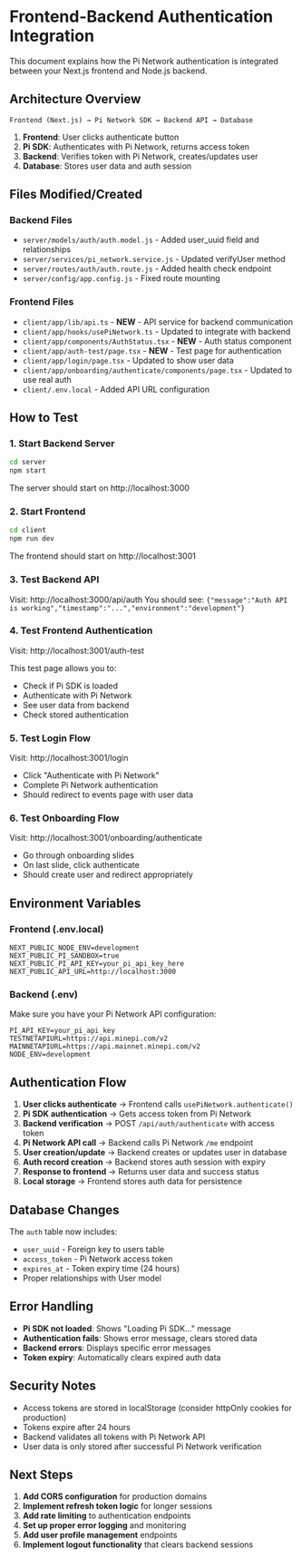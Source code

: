 # Frontend-Backend Authentication Integration

This document explains how the Pi Network authentication is integrated between your Next.js frontend and Node.js backend.

## Architecture Overview

```
Frontend (Next.js) → Pi Network SDK → Backend API → Database
```

1. **Frontend**: User clicks authenticate button
2. **Pi SDK**: Authenticates with Pi Network, returns access token
3. **Backend**: Verifies token with Pi Network, creates/updates user
4. **Database**: Stores user data and auth session

## Files Modified/Created

### Backend Files
- `server/models/auth/auth.model.js` - Added user_uuid field and relationships
- `server/services/pi_network.service.js` - Updated verifyUser method
- `server/routes/auth/auth.route.js` - Added health check endpoint
- `server/config/app.config.js` - Fixed route mounting

### Frontend Files
- `client/app/lib/api.ts` - **NEW** - API service for backend communication
- `client/app/hooks/usePiNetwork.ts` - Updated to integrate with backend
- `client/app/components/AuthStatus.tsx` - **NEW** - Auth status component
- `client/app/auth-test/page.tsx` - **NEW** - Test page for authentication
- `client/app/login/page.tsx` - Updated to show user data
- `client/app/onboarding/authenticate/components/page.tsx` - Updated to use real auth
- `client/.env.local` - Added API URL configuration

## How to Test

### 1. Start Backend Server
```bash
cd server
npm start
```
The server should start on http://localhost:3000

### 2. Start Frontend
```bash
cd client
npm run dev
```
The frontend should start on http://localhost:3001

### 3. Test Backend API
Visit: http://localhost:3000/api/auth
You should see: `{"message":"Auth API is working","timestamp":"...","environment":"development"}`

### 4. Test Frontend Authentication
Visit: http://localhost:3001/auth-test

This test page allows you to:
- Check if Pi SDK is loaded
- Authenticate with Pi Network
- See user data from backend
- Check stored authentication

### 5. Test Login Flow
Visit: http://localhost:3001/login
- Click "Authenticate with Pi Network"
- Complete Pi Network authentication
- Should redirect to events page with user data

### 6. Test Onboarding Flow
Visit: http://localhost:3001/onboarding/authenticate
- Go through onboarding slides
- On last slide, click authenticate
- Should create user and redirect appropriately

## Environment Variables

### Frontend (.env.local)
```
NEXT_PUBLIC_NODE_ENV=development
NEXT_PUBLIC_PI_SANDBOX=true
NEXT_PUBLIC_PI_API_KEY=your_pi_api_key_here
NEXT_PUBLIC_API_URL=http://localhost:3000
```

### Backend (.env)
Make sure you have your Pi Network API configuration:
```
PI_API_KEY=your_pi_api_key
TESTNETAPIURL=https://api.minepi.com/v2
MAINNETAPIURL=https://api.mainnet.minepi.com/v2
NODE_ENV=development
```

## Authentication Flow

1. **User clicks authenticate** → Frontend calls `usePiNetwork.authenticate()`
2. **Pi SDK authentication** → Gets access token from Pi Network
3. **Backend verification** → POST `/api/auth/authenticate` with access token
4. **Pi Network API call** → Backend calls Pi Network `/me` endpoint
5. **User creation/update** → Backend creates or updates user in database
6. **Auth record creation** → Backend stores auth session with expiry
7. **Response to frontend** → Returns user data and success status
8. **Local storage** → Frontend stores auth data for persistence

## Database Changes

The `auth` table now includes:
- `user_uuid` - Foreign key to users table
- `access_token` - Pi Network access token
- `expires_at` - Token expiry time (24 hours)
- Proper relationships with User model

## Error Handling

- **Pi SDK not loaded**: Shows "Loading Pi SDK..." message
- **Authentication fails**: Shows error message, clears stored data
- **Backend errors**: Displays specific error messages
- **Token expiry**: Automatically clears expired auth data

## Security Notes

- Access tokens are stored in localStorage (consider httpOnly cookies for production)
- Tokens expire after 24 hours
- Backend validates all tokens with Pi Network API
- User data is only stored after successful Pi Network verification

## Next Steps

1. **Add CORS configuration** for production domains
2. **Implement refresh token logic** for longer sessions
3. **Add rate limiting** to authentication endpoints
4. **Set up proper error logging** and monitoring
5. **Add user profile management** endpoints
6. **Implement logout functionality** that clears backend sessions